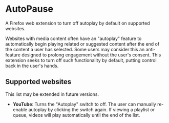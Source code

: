 # AutoPause

A Firefox web extension to turn off autoplay by default on supported websites.

Websites with media content often have an "autoplay" feature to automatically
begin playing related or suggested content after the end of the content a user
has selected. Some users may consider this an anti-feature designed to prolong
engagement without the user's consent. This extension seeks to turn off such
functionality by default, putting control back in the user's hands.

## Supported websites

This list may be extended in future versions.

* **YouTube**: Turns the "Autoplay" switch to off. The user can manually
  re-enable autoplay by clicking the switch again. If viewing a playlist or
  queue, videos will play automatically until the end of the list.
